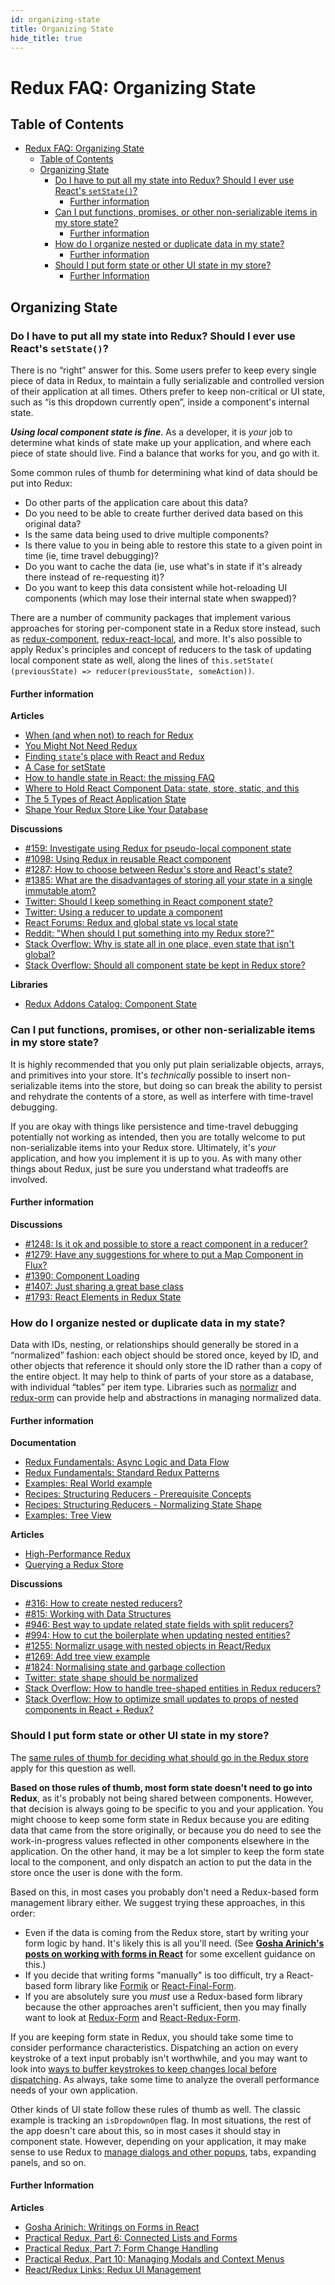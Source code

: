 ```yaml
---
id: organizing-state
title: Organizing State
hide_title: true
---
```


# Redux FAQ: Organizing State

## Table of Contents

- [Redux FAQ: Organizing State](#redux-faq-organizing-state)
  - [Table of Contents](#table-of-contents)
  - [Organizing State](#organizing-state)
    - [Do I have to put all my state into Redux? Should I ever use React's `setState()`?](#do-i-have-to-put-all-my-state-into-redux-should-i-ever-use-reacts-setstate)
      - [Further information](#further-information)
    - [Can I put functions, promises, or other non-serializable items in my store state?](#can-i-put-functions-promises-or-other-non-serializable-items-in-my-store-state)
      - [Further information](#further-information-1)
    - [How do I organize nested or duplicate data in my state?](#how-do-i-organize-nested-or-duplicate-data-in-my-state)
      - [Further information](#further-information-2)
    - [Should I put form state or other UI state in my store?](#should-i-put-form-state-or-other-ui-state-in-my-store)
      - [Further Information](#further-information-3)

## Organizing State

### Do I have to put all my state into Redux? Should I ever use React's `setState()`?

There is no “right” answer for this. Some users prefer to keep every single piece of data in Redux, to maintain a fully serializable and controlled version of their application at all times. Others prefer to keep non-critical or UI state, such as “is this dropdown currently open”, inside a component's internal state.

**_Using local component state is fine_**. As a developer, it is _your_ job to determine what kinds of state make up your application, and where each piece of state should live. Find a balance that works for you, and go with it.

Some common rules of thumb for determining what kind of data should be put into Redux:

- Do other parts of the application care about this data?
- Do you need to be able to create further derived data based on this original data?
- Is the same data being used to drive multiple components?
- Is there value to you in being able to restore this state to a given point in time (ie, time travel debugging)?
- Do you want to cache the data (ie, use what's in state if it's already there instead of re-requesting it)?
- Do you want to keep this data consistent while hot-reloading UI components (which may lose their internal state when swapped)?

There are a number of community packages that implement various approaches for storing per-component state in a Redux store instead, such as [redux-component](https://github.com/tomchentw/redux-component), [redux-react-local](https://github.com/threepointone/redux-react-local), and more. It's also possible to apply Redux's principles and concept of reducers to the task of updating local component state as well, along the lines of `this.setState( (previousState) => reducer(previousState, someAction))`.

#### Further information

**Articles**

- [When (and when not) to reach for Redux](https://changelog.com/posts/when-and-when-not-to-reach-for-redux)
- [You Might Not Need Redux](https://medium.com/@dan_abramov/you-might-not-need-redux-be46360cf367)
- [Finding `state`'s place with React and Redux](https://medium.com/@adamrackis/finding-state-s-place-with-react-and-redux-e9a586630172)
- [A Case for setState](https://medium.com/@zackargyle/a-case-for-setstate-1f1c47cd3f73)
- [How to handle state in React: the missing FAQ](https://medium.com/react-ecosystem/how-to-handle-state-in-react-6f2d3cd73a0c)
- [Where to Hold React Component Data: state, store, static, and this](https://medium.freecodecamp.com/where-do-i-belong-a-guide-to-saving-react-component-data-in-state-store-static-and-this-c49b335e2a00)
- [The 5 Types of React Application State](http://jamesknelson.com/5-types-react-application-state/)
- [Shape Your Redux Store Like Your Database](https://hackernoon.com/shape-your-redux-store-like-your-database-98faa4754fd5)

**Discussions**

- [#159: Investigate using Redux for pseudo-local component state](https://github.com/reduxjs/redux/issues/159)
- [#1098: Using Redux in reusable React component](https://github.com/reduxjs/redux/issues/1098)
- [#1287: How to choose between Redux's store and React's state?](https://github.com/reduxjs/redux/issues/1287)
- [#1385: What are the disadvantages of storing all your state in a single immutable atom?](https://github.com/reduxjs/redux/issues/1385)
- [Twitter: Should I keep something in React component state?](https://twitter.com/dan_abramov/status/749710501916139520)
- [Twitter: Using a reducer to update a component](https://twitter.com/dan_abramov/status/736310245945933824)
- [React Forums: Redux and global state vs local state](https://discuss.reactjs.org/t/redux-and-global-state-vs-local-state/4187)
- [Reddit: "When should I put something into my Redux store?"](https://www.reddit.com/r/reactjs/comments/4w04to/when_using_redux_should_all_asynchronous_actions/d63u4o8)
- [Stack Overflow: Why is state all in one place, even state that isn't global?](http://stackoverflow.com/questions/35664594/redux-why-is-state-all-in-one-place-even-state-that-isnt-global)
- [Stack Overflow: Should all component state be kept in Redux store?](http://stackoverflow.com/questions/35328056/react-redux-should-all-component-states-be-kept-in-redux-store)

**Libraries**

- [Redux Addons Catalog: Component State](https://github.com/markerikson/redux-ecosystem-links/blob/master/component-state.md)

### Can I put functions, promises, or other non-serializable items in my store state?

It is highly recommended that you only put plain serializable objects, arrays, and primitives into your store. It's _technically_ possible to insert non-serializable items into the store, but doing so can break the ability to persist and rehydrate the contents of a store, as well as interfere with time-travel debugging.

If you are okay with things like persistence and time-travel debugging potentially not working as intended, then you are totally welcome to put non-serializable items into your Redux store. Ultimately, it's _your_ application, and how you implement it is up to you. As with many other things about Redux, just be sure you understand what tradeoffs are involved.

#### Further information

**Discussions**

- [#1248: Is it ok and possible to store a react component in a reducer?](https://github.com/reduxjs/redux/issues/1248)
- [#1279: Have any suggestions for where to put a Map Component in Flux?](https://github.com/reduxjs/redux/issues/1279)
- [#1390: Component Loading](https://github.com/reduxjs/redux/issues/1390)
- [#1407: Just sharing a great base class](https://github.com/reduxjs/redux/issues/1407)
- [#1793: React Elements in Redux State](https://github.com/reduxjs/redux/issues/1793)

### How do I organize nested or duplicate data in my state?

Data with IDs, nesting, or relationships should generally be stored in a “normalized” fashion: each object should be stored once, keyed by ID, and other objects that reference it should only store the ID rather than a copy of the entire object. It may help to think of parts of your store as a database, with individual “tables” per item type. Libraries such as [normalizr](https://github.com/paularmstrong/normalizr) and [redux-orm](https://github.com/tommikaikkonen/redux-orm) can provide help and abstractions in managing normalized data.

#### Further information

**Documentation**

- [Redux Fundamentals: Async Logic and Data Flow](../tutorials/fundamentals/part-6-async-logic.md)
- [Redux Fundamentals: Standard Redux Patterns](../tutorials/fundamentals/part-7-standard-patterns.md)
- [Examples: Real World example](../introduction/Examples.md#real-world)
- [Recipes: Structuring Reducers - Prerequisite Concepts](../recipes/structuring-reducers/PrerequisiteConcepts.md#normalizing-data)
- [Recipes: Structuring Reducers - Normalizing State Shape](../recipes/structuring-reducers/NormalizingStateShape.md)
- [Examples: Tree View](https://github.com/reduxjs/redux/tree/master/examples/tree-view)

**Articles**

- [High-Performance Redux](http://somebody32.github.io/high-performance-redux/)
- [Querying a Redux Store](https://medium.com/@adamrackis/querying-a-redux-store-37db8c7f3b0f)

**Discussions**

- [#316: How to create nested reducers?](https://github.com/reduxjs/redux/issues/316)
- [#815: Working with Data Structures](https://github.com/reduxjs/redux/issues/815)
- [#946: Best way to update related state fields with split reducers?](https://github.com/reduxjs/redux/issues/946)
- [#994: How to cut the boilerplate when updating nested entities?](https://github.com/reduxjs/redux/issues/994)
- [#1255: Normalizr usage with nested objects in React/Redux](https://github.com/reduxjs/redux/issues/1255)
- [#1269: Add tree view example](https://github.com/reduxjs/redux/pull/1269)
- [#1824: Normalising state and garbage collection](https://github.com/reduxjs/redux/issues/1824#issuecomment-228585904)
- [Twitter: state shape should be normalized](https://twitter.com/dan_abramov/status/715507260244496384)
- [Stack Overflow: How to handle tree-shaped entities in Redux reducers?](http://stackoverflow.com/questions/32798193/how-to-handle-tree-shaped-entities-in-redux-reducers)
- [Stack Overflow: How to optimize small updates to props of nested components in React + Redux?](http://stackoverflow.com/questions/37264415/how-to-optimize-small-updates-to-props-of-nested-component-in-react-redux)

### Should I put form state or other UI state in my store?

The [same rules of thumb for deciding what should go in the Redux store](#do-i-have-to-put-all-my-state-into-redux-should-i-ever-use-reacts-setstate) apply for this question as well.

**Based on those rules of thumb, most form state doesn't need to go into Redux**, as it's probably not being shared between components. However, that decision is always going to be specific to you and your application. You might choose to keep some form state in Redux because you are editing data that came from the store originally, or because you do need to see the work-in-progress values reflected in other components elsewhere in the application. On the other hand, it may be a lot simpler to keep the form state local to the component, and only dispatch an action to put the data in the store once the user is done with the form.

Based on this, in most cases you probably don't need a Redux-based form management library either. We suggest trying these approaches, in this order:

- Even if the data is coming from the Redux store, start by writing your form logic by hand. It's likely this is all you'll need. (See [**Gosha Arinich's posts on working with forms in React**](https://goshakkk.name/on-forms-react/) for some excellent guidance on this.)
- If you decide that writing forms "manually" is too difficult, try a React-based form library like [Formik](https://github.com/jaredpalmer/formik) or [React-Final-Form](https://github.com/final-form/react-final-form).
- If you are absolutely sure you _must_ use a Redux-based form library because the other approaches aren't sufficient, then you may finally want to look at [Redux-Form](https://github.com/erikras/redux-form) and [React-Redux-Form](https://github.com/davidkpiano/react-redux-form).

If you are keeping form state in Redux, you should take some time to consider performance characteristics. Dispatching an action on every keystroke of a text input probably isn't worthwhile, and you may want to look into [ways to buffer keystrokes to keep changes local before dispatching](https://blog.isquaredsoftware.com/2017/01/practical-redux-part-7-forms-editing-reducers/). As always, take some time to analyze the overall performance needs of your own application.

Other kinds of UI state follow these rules of thumb as well. The classic example is tracking an `isDropdownOpen` flag. In most situations, the rest of the app doesn't care about this, so in most cases it should stay in component state. However, depending on your application, it may make sense to use Redux to [manage dialogs and other popups](https://blog.isquaredsoftware.com/2017/07/practical-redux-part-10-managing-modals/), tabs, expanding panels, and so on.

#### Further Information

**Articles**

- [Gosha Arinich: Writings on Forms in React](https://goshakkk.name/on-forms-react/)
- [Practical Redux, Part 6: Connected Lists and Forms](https://blog.isquaredsoftware.com/2017/01/practical-redux-part-6-connected-lists-forms-and-performance/)
- [Practical Redux, Part 7: Form Change Handling](https://blog.isquaredsoftware.com/2017/01/practical-redux-part-7-forms-editing-reducers/)
- [Practical Redux, Part 10: Managing Modals and Context Menus](https://blog.isquaredsoftware.com/2017/07/practical-redux-part-10-managing-modals/)
- [React/Redux Links: Redux UI Management](https://github.com/markerikson/react-redux-links/blob/master/redux-ui-management.md)
